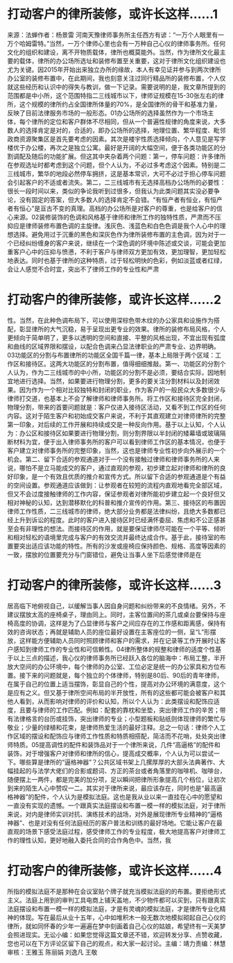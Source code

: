 # 打动客户的律所装修，或许长这样......1

来源：法蝉作者：杨景雷 河南天豫律师事务所主任西方有谚：“一万个人眼里有一万个哈姆雷特。”当然，一万个律师心里也会有一万种自己心仪的律师事务所。任何文化的组织和建设，离不开物质载体，律所也概莫能外。当然，作为律所文化最主要的载体，律所的办公场所选址和装修布置至关重要，这对于律所文化组织建设也尤为关键。因2015年开始出来独立办所的缘故，本人有幸见证并参与到两次律所办公室的装修布置中，在此期间，我也刻意关注过同行精品所的装修布置，个人仅就这些经历和认识中的得失与教训，做一下记录。需要说明的是，我文章所提到的范围都是中小所，这个范围特指二三线城市以下，律师证规模在15-30张左右的律所，这个规模的律所约占全国律所体量的70%，是全国律所的骨干和基准力量，反映了目前法律服务市场的一般形态。01办公场所的选择虽然作为一个市场主体，每个律所的定位和客户群体不尽相同，但从一个普遍性规律的角度来说，大多数人的选择肯定是对的，合适的，即办公场所的选择，地理位置、繁华程度、毗邻政商资源聚集区是首先要考虑的因素。其次是楼宇性质选择倾向，个人意见是写字楼优于办公楼，再次之是独立公寓。最好是开阔的大幅空间，便于各类功能区的分割调配及随后的功能扩展。但这其中夹杂着两个问题：第一，停车问题：许多律所在参观选址时都考虑到这个问题，但个人认为，不必过多考虑这个因素。特别是二三线城市，繁华的地段必然停车拥挤，这是基本常识，大可不必过于担心停车问题会引起客户的不适或者流失。第二，二三线城市有无选择高档办公场所的必要性：很长一段时间以来，类似的争论我听到过很多，但我认为此类问题其实没必要争论，没有固定的答案，但大多数人的选择肯定不会错。“有恒产者有恒业，有恒产者有恒心”是亘古不变的真理。高档的办公场所是对客户的尊重，也是给客户的信心来源。02装修装饰的色调和风格基于律师和律所工作的独特性质，严肃而不压抑应是律师装修布置色调的主旋律。浅灰色、浅蓝色和白色色调是我个人心中的理想选择。避免用过于沉重的黑色和深灰色作为律所装修布置的主色调，因为对于一个已经纠纷缠身的客户来说，继续在一个深色调的环境中陈述或交谈，可能会更加重客户心中的压抑与愤懑，不利于客户与律师双方更加有效，更加理智，更加轻松地表达。同时也基于律所的这种特质，过于轻松明快的色彩，例如淡蓝或者红绿，会让人感觉不合时宜，突出不了律师工作的专业性和严肃

# 打动客户的律所装修，或许长这样......2

性。当然，在此种色调布局下，可以使用深棕色带木纹的办公家具和设施作为搭配，彰显律所的大气沉稳，易于呈现出更专业的效果。律所的装修布局风格，个人更倾向于简单明了，更多以透明的空间和直接、平整的风格出现，不宜出现有弧度和曲线的区域界限和摆设，以配合色调来凸显法律职业的严肃专业、边界明确。03功能区的分割与布置律所的功能区全国千篇一律，基本上局限于两个区域：工作区和接待区。这两大功能区的分割布置，值得细细推敲。第一、功能区的分割个人认为，作为二三线城市的中小所，功能区的分割不是必须，要结合实际，因地制宜地进行选择。当然，如果要进行物理分割，更多的要关注分割材料以及封闭效果。因为作为一个相对比较独特和封闭的职业，作为客户的一般民众大多数很少与律师打交道，也基本上不会了解律师和律师事务所。将工作区和接待区完全封闭，物理分割，带来的首要问题就是：客户仅进入接待区活动，又看不到工作区的任何内容。这对于陌生客户和初始成交客户来说，不利于其直观建立对律师律所的完整第一印象，对后续的工作开展和持续成交是一种反向作用。基于以上认知，个人认为：办公区和接待区如果要进行物理分割，则分割界限以半封闭的矮幕墙或玻璃隔断材料为宜，便于出入律师事务所的客户可以看到律师工作区的基本情况，也便于客户建立对律师事务所的完整印象，当然，这也是律师专业性初步向外展示的一个机会。第二、留下合适的参观通道对于一个没有接触过律师和律师事务所的人来说，哪怕不是立马能成交的客户，通过直观的参观，初步建立起对律师和律所的良好印象，是一个有效且优质的推介和宣传方式。所以留下合适的参观通道是个有益的空间设置。参观通道应该做到：让参观者在较短的流程内直观地看完全部区域，但又不会过度接触律师的工作内容，保证参观者对律所能初步建立起一个良好但又相对神秘的认知，达到潜移默化的科普和推介宣传的作用。第三、接待区的布置因律师工作性质，二三线城市的律师，绝大部分业务都是法律纠纷，且绝大多数都已经上升到诉讼的程度。此时的客户进入接待区时已经满怀委屈、焦虑和不公正感甚至会有非理性的想法。而接待区的作用，就是要保证律师尽可能在一个平等、倾听和相对轻松的语境里完成与客户的有效交流并最终达成合作。基于此，接待室的布置要突出适应该功能的特性。所有的沙发或座椅应保持颜色、规格、高度等因素的一致，摆放的位置要充分与门窗错位，避免让当事人坐下后感觉律师是在

# 打动客户的律所装修，或许长这样......3

居高临下地俯视自己，以缓解当事人因自身问题和纠纷带来的不良情绪。另外，不建议摆放太高的座椅桌子，理由同上。同时，主客位置间的茶几或桌台要保持与座椅高度的协调，这样是为了凸显律师与客户之间应存在的工作感和距离感，保持有效的咨询状态；再就是辅助人员的座位最好设置在主客座位的一侧，呈“L”形摆放，这样能方便辅助人员同时照顾律师和客户的需求，并在记录等工作开展时让客户感知到律师工作的专业性和可信赖性。04律所整体的规整和律师的适度个性基于以上三点的描述，我心仪的律师事务所已经跃入各位的脑海中：布局工整，半开放大空间的办公环境中，每个律师的办公室、工位必定是统一的办公家具和方位布置。接下来的问题就是，每个独立的个体律师，特别是80后、90后的青年律师，在属于自己的位置上适当摆饰，彰显自己的个性，提高对办公环境的满意度，这个是应有之义。但又基于律所空间布局的半开放性，所有的这些都可能会被客户和其他人看到，从而影响对律师的评价和认知，所以个人认为：此类摆设和配饰应适度，且要与律师的工作匹配。例如：配套的靠枕和坐垫，突出律师工作的辛苦；带有法律格言的台历或挂饰，突出律师的专业；小型题板和贴纸则体现律师的繁忙与敬业；少量的绿植和花束，是律师热爱生活的最好注释。总之一句话：律师个人工作区域的摆设和配饰应与律师工作性质和特质相搭配，简洁而不花哨，处处突出律师特质。05提高调性的配件和装饰品对于一个律所来说，几件“高逼格”的配件和装饰，对于增强客户对律师和律所的信心，提高成交概率，个人认为可以尝试一下。哪些算是律所的“逼格神器”？公共区域书架上几摞厚厚的大部头法典著作、大幅挂起的与法学大佬们的合影或题词、方正的茶台或者角落里的咖啡机、咖啡台，随便摆上一两件，都是完美的加分项，足以瞬间把律所形象提高几个档位，让初次到来的陌生人心中赞叹一二。其实对于律所来说，最应该存在，同时也是“最高逼格神器”的配件，个人认为是模拟法庭。这也是我从业以来一直挂在心中的愿望和一直没有实现的遗憾。一个跟真实法庭摆设和布置一模一样的模拟法庭，对于律所来说，对内是律师实训对抗、演练技术的战场，对外是展现律所专业精神的“逼格神器”、也是对没有任何法庭经历的客户普法和训练的最好场地。它能让客户在最直观的场景下感受法庭过程，感受律师工作的专业程度，极大地提高客户对律师工作的理性认知，更好地融入委托合同的合作角色中。当然，我

# 打动客户的律所装修，或许长这样......4

所指的模拟法庭不是那种在会议室贴个牌子就充当模拟法庭的的布置。要拒绝形式主义。法庭上用到的审判工具电商上铺天盖地，不少物件都可以买到，只有跟真实法庭摆设和布置一模一样的模拟法庭，才是有灵魂的模拟法庭，才是律所专业化精神的体现。写在最后从业十五年，心中如堆积木一般无数次地模拟砌起自己心仪的律所，就如同怀春的少年一遍遍在梦中刻画着自己心仪的姑娘，希望终有一天美梦会照进现实。无讼小编：如果您觉得这篇文章还不错，欢迎转发分享、点赞收藏，您也可以在下方评论区留下自己的观点，和大家一起讨论。主编：靖力责编：林慧审核：王雅玉 陈丽娟 刘逸凡 王敬

